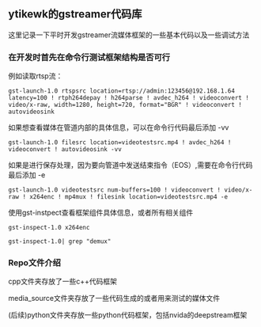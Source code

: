 ## ytikewk的gstreamer代码库



这里记录一下平时开发gstreamer流媒体框架的一些基本代码以及一些调试方法



### 在开发时首先在命令行测试框架结构是否可行

例如读取rtsp流：

```
gst-launch-1.0 rtspsrc location=rtsp://admin:123456@192.168.1.64 latency=100 ! rtph264depay ! h264parse ! avdec_h264 ! videoconvert ! video/x-raw, width=1280, height=720, format="BGR" ! videoconvert ! autovideosink
```

如果想查看媒体在管道内部的具体信息，可以在命令行代码最后添加 -vv

```
gst-launch-1.0 filesrc location=videotestsrc.mp4 ! avdec_h264 ! videoconvert ! autovideosink -vv   
```

如果是进行保存处理，因为要向管道中发送结束指令（EOS）,需要在命令行代码最后添加 -e

```
gst-launch-1.0 videotestsrc num-buffers=100 ! videoconvert ! video/x-raw ! x264enc ! mp4mux ! filesink location=videotestsrc.mp4 -e
```



使用gst-instpect查看框架组件具体信息，或者所有相关组件

```
gst-inspect-1.0 x264enc
```



```
gst-inspect-1.0| grep "demux"
```



### Repo文件介绍

cpp文件夹存放了一些c++代码框架

media_source文件夹存放了一些代码生成的或者用来测试的媒体文件

(后续)python文件夹存放一些python代码框架，包括nvida的deepstream框架
